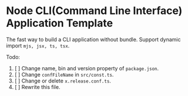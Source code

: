 # Node CLI(Command Line Interface) Application Template

The fast way to build a CLI application without bundle. Support dynamic import `mjs, jsx, ts, tsx`.

Todo:

1. [ ] Change name, bin and version property of `package.json`.
2. [ ] Change `confFileName` in `src/const.ts`.
3. [ ] Change or delete `x.release.conf.ts`.
4. [ ] Rewrite this file.
